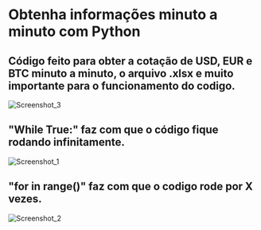 # Obtenha informações minuto a minuto com Python

## Código feito para obter a cotação de USD, EUR e BTC minuto a minuto, o arquivo .xlsx e muito importante para o funcionamento do codigo.
![Screenshot_3](https://user-images.githubusercontent.com/19338550/127814698-a8ddd297-5ba5-4df3-9408-db60f7245c74.png)


## "While True:" faz com que o código fique rodando infinitamente. 
![Screenshot_1](https://user-images.githubusercontent.com/19338550/127814594-f3a7f2b0-89d6-4ce9-b7f5-389da582f270.png)

## "for in range()" faz com que o codigo rode por X vezes.
![Screenshot_2](https://user-images.githubusercontent.com/19338550/127814660-af08da1b-56ca-41b6-8319-cf898fbab428.png)
